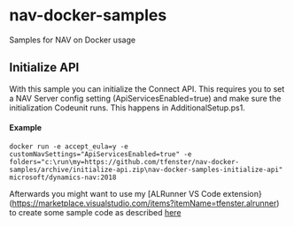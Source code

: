 # nav-docker-samples
Samples for NAV on Docker usage

## Initialize API
With this sample you can initialize the Connect API. This requires you to set a NAV Server config setting (ApiServicesEnabled=true) and make sure the initialization Codeunit runs. This happens in AdditionalSetup.ps1.

#### Example
```docker run -e accept_eula=y -e customNavSettings="ApiServicesEnabled=true" -e folders="c:\run\my=https://github.com/tfenster/nav-docker-samples/archive/initialize-api.zip\nav-docker-samples-initialize-api" microsoft/dynamics-nav:2018```

Afterwards you might want to use my [ALRunner VS Code extension}(https://marketplace.visualstudio.com/items?itemName=tfenster.alrunner) to create some sample code as described [here](https://www.axians-infoma.de/navblog/quickstart-your-d365-nav-connect-api-usage/)
